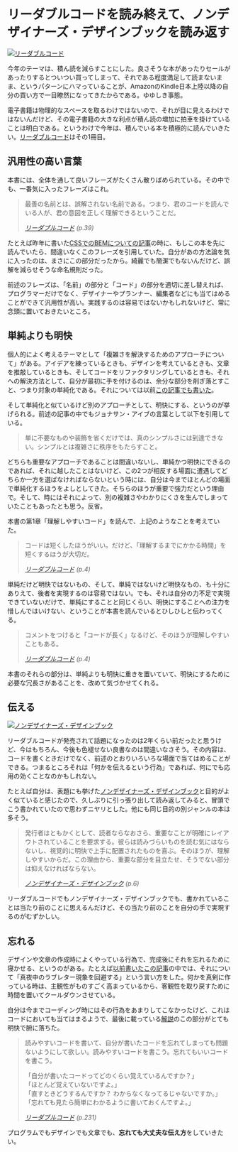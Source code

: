 # <span>リーダブルコードを読み終えて、</span><span>ノンデザイナーズ・デザインブックを読み返す</span>

<a href="http://www.amazon.co.jp/o/ASIN/4873115655/ruedap-22/" class="e-bookCover"><img src="http://ecx.images-amazon.com/images/I/51MgH8Jmr3L._CR2,2,352,498_.jpg" alt="リーダブルコード"></a>

今年のテーマは、積ん読を減らすことにした。良さそうな本があったりセールがあったりするとついつい買ってしまって、それである程度満足して読まないまま、というパターンにハマっていることが、AmazonのKindle日本上陸以降の自分の買い方で一目瞭然になってきたからである。ゆゆしき事態。

電子書籍は物理的なスペースを取るわけではないので、それが目に見えるわけではないんだけど、その電子書籍の大きな利点が積ん読の増加に拍車を掛けていることは明白である。というわけで今年は、積んでいる本を積極的に読んでいきたい。[リーダブルコード](http://www.amazon.co.jp/o/ASIN/4873115655/ruedap-22/)はその1冊目。


## 汎用性の高い言葉

本書には、全体を通して良いフレーズがたくさん散りばめられている。その中でも、一番気に入ったフレーズはこれ。

> 最善の名前とは、誤解されない名前である。つまり、君のコードを読んでいる人が、君の意図を正しく理解できるということだ。
>
> <cite>[リーダブルコード](http://www.amazon.co.jp/o/ASIN/4873115655/ruedap-22/) (p.39)</cite>

たとえば昨年に書いた[CSSでのBEMについての記事](/2013/10/29/block-element-modifier)の時に、もしこの本を先に読んでいたら、間違いなくこのフレーズを引用していた。自分があの方法論を気に入ったのは、まさにこの部分だったから。綺麗でも簡潔でもないんだけど、誤解を減らせそうな命名規則だった。

前述のフレーズは、「名前」の部分と「コード」の部分を適切に差し替えれば、プログラマーだけでなく、デザイナーやプランナー、編集者などにも当てはめることができて汎用性が高い。実践するのは容易ではないかもしれないけど、常に念頭に置いておきたいところ。


## 単純よりも明快

個人的によく考えるテーマとして「複雑さを解決するためのアプローチについて」がある。アイデアを練っているときも、デザインを考えているときも、文章を推敲しているときも、そしてコードをリファクタリングしているときも、それへの解決方法として、自分が最初に手を付けるのは、余分な部分を削ぎ落とすこと、つまり対象の単純化である。それについては以前[この記事でも書いた](/2013/07/26/reboooot)。

そして単純化と似ているけど別のアプローチとして、明快にする、というのが挙げられる。前述の記事の中でもジョナサン・アイブの言葉として以下を引用している。

> 単に不要なものや装飾を省くだけでは、真のシンプルさには到達できない。シンプルとは複雑さに秩序をもたらすこと。

どちらも重要なアプローチであることは間違いないし、単純かつ明快にできるのであれば、それに越したことはないけど、この2つが相反する場面に遭遇してどちらか一方を選ばなければならないという時には、自分は今までほとんどの場面で単純化するほうをよしとしてきた。そちらのほうが重要で強力だという理由で。そして、時にはそれによって、別の複雑さやわかりにくさを生んでしまっていたこともあったとも思う。反省。

本書の第1章「理解しやすいコード」を読んで、上記のようなことを考えていた。

> コードは短くしたほうがいい。だけど、「理解するまでにかかる時間」を短くするほうが大切だ。
>
> <cite>[リーダブルコード](http://www.amazon.co.jp/o/ASIN/4873115655/ruedap-22/) (p.4)</cite>

単純だけど明快ではないもの、そして、単純ではないけど明快なもの、も十分にありえて、後者を実現するのは容易ではない。でも、それは自分の力不足で実現できていないだけで、単純にすることと同じくらい、明快にすることへの注力を惜しんではいけない、ということが本書を読んでいるとひしひしと伝わってくる。

> コメントをつけると「コードが長く」なるけど、そのほうが理解しやすいこともある。
>
> <cite>[リーダブルコード](http://www.amazon.co.jp/o/ASIN/4873115655/ruedap-22/) (p.4)</cite>

本書のそれらの部分は、単純よりも明快に重きを置いていて、明快にするために必要な冗長さがあることを、改めて気づかせてくれる。


## 伝える

<a href="http://www.amazon.co.jp/o/ASIN/4839928401/ruedap-22/" class="e-bookCover"><img src="http://ecx.images-amazon.com/images/I/41nvddaG9BL.jpg" alt="ノンデザイナーズ・デザインブック"></a>

リーダブルコードが発売されて話題になったのは2年くらい前だったと思うけど、今はもちろん、今後も色褪せない良書なのは間違いなさそう。その内容は、コードを書くときだけでなく、前述のとおりいろいろな場面で当てはめることができる。つまるところそれは「何かを伝えるという行為」であれば、何にでも応用の効くことなのかもしれない。


たとえば自分は、表題にも挙げた[ノンデザイナーズ・デザインブック](http://www.amazon.co.jp/o/ASIN/4839928401/ruedap-22/)と目的がよく似ていると感じたので、久しぶりに引っ張り出して読み返してみると、冒頭でこう書かれていたので思わずニヤリとした。他にも同じ目的の別ジャンルの本は多そう。

> 発行者はともかくとして、読者ならなおさら、重要なことが明確にレイアウトされていることを要求する。彼らは読みづらいものを読む気にはならないし、視覚的に明快で上手に配置されたものを喜ぶ。そのほうが、理解しやすいからだ。この理由から、重要な部分を目立たせ、そうでない部分は抑えなければならない。
>
> <cite>[ノンデザイナーズ・デザインブック](http://www.amazon.co.jp/o/ASIN/4839928401/ruedap-22/) (p.6)</cite>

リーダブルコードでもノンデザイナーズ・デザインブックでも、書かれていることは当たり前のことに思えるんだけど、その当たり前のことを自分の手で実現するのがむずかしい。


## 忘れる

デザインや文章の作成時によくやっている行為で、完成後にそれを忘れるために寝かせる、というのがある。たとえば[以前書いたこの記事](/2013/11/11/github-flow-blog)の中では、それについて「真夜中のラブレター現象を回避する」という言い方をした。何かを真剣に作っている時は、主観性がものすごく高まっているから、客観性を取り戻すために時間を置いてクールダウンさせている。

自分は今までコーディング時にはその行為をあまりしてこなかったけど、これはコードにおいても当てはまるようで、最後に載っている[解説](http://www.clear-code.com/blog/2012/6/11.html)のこの部分がとても明快で腑に落ちた。

> 読みやすいコードを書いて、自分が書いたコードを忘れてしまっても問題ないようにして欲しい。読みやすいコードを書こう。忘れてもいいコードを書こう。
>
> 「自分が書いたコードってどのくらい覚えているんですか？」  
> 「ほとんど覚えていないですよ。」  
> 「直すときどうするんですか？ わからなくなってるじゃないですか。」  
> 「忘れても見たら簡単にわかるように書いておくんですよ。」
>
> <cite>[リーダブルコード](http://www.amazon.co.jp/o/ASIN/4873115655/ruedap-22/) (p.231)</cite>

プログラムでもデザインでも文章でも、**忘れても大丈夫な伝え方**をしていきたい。
